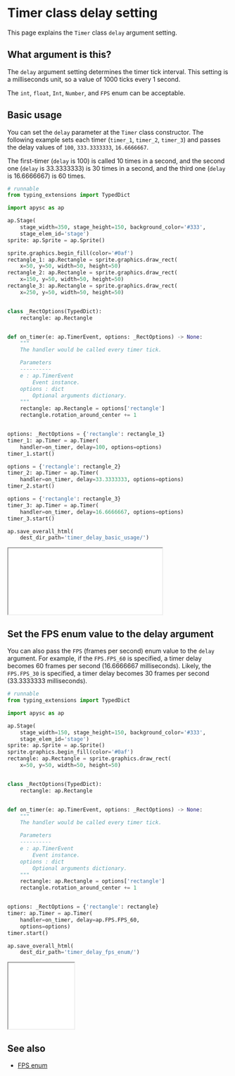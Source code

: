 # Timer class delay setting

This page explains the `Timer` class `delay` argument setting.

## What argument is this?

The `delay` argument setting determines the timer tick interval. This setting is a milliseconds unit, so a value of 1000 ticks every 1 second.

The `int`\, `float`\, `Int`\, `Number`\, and `FPS` enum can be acceptable.

## Basic usage

You can set the `delay` parameter at the `Timer` class constructor. The following example sets each timer (`timer_1`, `timer_2`, `timer_3`) and passes the delay values of `100`, `333.3333333`, `16.6666667`.

The first-timer (`delay` is 100) is called 10 times in a second, and the second one (`delay` is 33.3333333) is 30 times in a second, and the third one (`delay` is 16.6666667) is 60 times.

```py
# runnable
from typing_extensions import TypedDict

import apysc as ap

ap.Stage(
    stage_width=350, stage_height=150, background_color='#333',
    stage_elem_id='stage')
sprite: ap.Sprite = ap.Sprite()

sprite.graphics.begin_fill(color='#0af')
rectangle_1: ap.Rectangle = sprite.graphics.draw_rect(
    x=50, y=50, width=50, height=50)
rectangle_2: ap.Rectangle = sprite.graphics.draw_rect(
    x=150, y=50, width=50, height=50)
rectangle_3: ap.Rectangle = sprite.graphics.draw_rect(
    x=250, y=50, width=50, height=50)


class _RectOptions(TypedDict):
    rectangle: ap.Rectangle


def on_timer(e: ap.TimerEvent, options: _RectOptions) -> None:
    """
    The handler would be called every timer tick.

    Parameters
    ----------
    e : ap.TimerEvent
        Event instance.
    options : dict
        Optional arguments dictionary.
    """
    rectangle: ap.Rectangle = options['rectangle']
    rectangle.rotation_around_center += 1


options: _RectOptions = {'rectangle': rectangle_1}
timer_1: ap.Timer = ap.Timer(
    handler=on_timer, delay=100, options=options)
timer_1.start()

options = {'rectangle': rectangle_2}
timer_2: ap.Timer = ap.Timer(
    handler=on_timer, delay=33.3333333, options=options)
timer_2.start()

options = {'rectangle': rectangle_3}
timer_3: ap.Timer = ap.Timer(
    handler=on_timer, delay=16.6666667, options=options)
timer_3.start()

ap.save_overall_html(
    dest_dir_path='timer_delay_basic_usage/')
```

<iframe src="static/timer_delay_basic_usage/index.html" width="350" height="150"></iframe>

## Set the FPS enum value to the delay argument

You can also pass the `FPS` (frames per second) enum value to the `delay` argument. For example, if the `FPS.FPS_60` is specified, a timer delay becomes 60 frames per second (16.6666667 milliseconds). Likely, the `FPS.FPS_30` is specified, a timer delay becomes 30 frames per second (33.3333333 milliseconds).

```py
# runnable
from typing_extensions import TypedDict

import apysc as ap

ap.Stage(
    stage_width=150, stage_height=150, background_color='#333',
    stage_elem_id='stage')
sprite: ap.Sprite = ap.Sprite()
sprite.graphics.begin_fill(color='#0af')
rectangle: ap.Rectangle = sprite.graphics.draw_rect(
    x=50, y=50, width=50, height=50)


class _RectOptions(TypedDict):
    rectangle: ap.Rectangle


def on_timer(e: ap.TimerEvent, options: _RectOptions) -> None:
    """
    The handler would be called every timer tick.

    Parameters
    ----------
    e : ap.TimerEvent
        Event instance.
    options : dict
        Optional arguments dictionary.
    """
    rectangle: ap.Rectangle = options['rectangle']
    rectangle.rotation_around_center += 1


options: _RectOptions = {'rectangle': rectangle}
timer: ap.Timer = ap.Timer(
    handler=on_timer, delay=ap.FPS.FPS_60,
    options=options)
timer.start()

ap.save_overall_html(
    dest_dir_path='timer_delay_fps_enum/')
```

<iframe src="static/timer_delay_fps_enum/index.html" width="150" height="150"></iframe>

## See also

- [FPS enum](fps.md)
